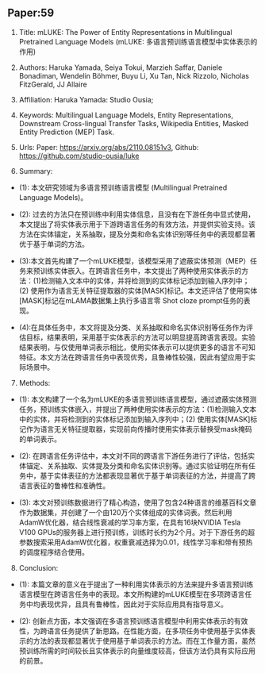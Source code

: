 ## Paper:59




1. Title: mLUKE: The Power of Entity Representations in Multilingual Pretrained Language Models (mLUKE: 多语言预训练语言模型中实体表示的作用)

2. Authors: Haruka Yamada, Seiya Tokui, Marzieh Saffar, Daniele Bonadiman, Wendelin Böhmer, Buyu Li, Xu Tan, Nick Rizzolo, Nicholas FitzGerald, JJ Allaire

3. Affiliation: Haruka Yamada: Studio Ousia; 

4. Keywords: Multilingual Language Models, Entity Representations, Downstream Cross-lingual Transfer Tasks, Wikipedia Entities, Masked Entity Prediction (MEP) Task.

5. Urls: Paper: https://arxiv.org/abs/2110.08151v3, Github: https://github.com/studio-ousia/luke

6. Summary:

- (1): 本文研究领域为多语言预训练语言模型 (Multilingual Pretrained Language Models)。

- (2): 过去的方法只在预训练中利用实体信息，且没有在下游任务中显式使用，本文提出了将实体表示用于下游跨语言任务的有效方法，并提供实验支持。该方法在实体锚定，关系抽取，提及分类和命名实体识别等任务中的表现都显著优于基于单词的方法。

- (3):本文首先构建了一个mLUKE模型，该模型采用了遮蔽实体预测（MEP）任务来预训练实体嵌入。在跨语言任务中，本文提出了两种使用实体表示的方法：(1)检测输入文本中的实体，并将检测到的实体标记添加到输入序列中；(2) 使用作为语言无关特征提取器的实体[MASK]标记。本文还评估了使用实体[MASK]标记在mLAMA数据集上执行多语言零 Shot cloze prompt任务的表现。

- (4):在具体任务中，本文将提及分类、关系抽取和命名实体识别等任务作为评估目标，结果表明，采用基于实体表示的方法可以明显提高跨语言表现。实验结果表明，与仅使用单词表示相比，使用实体表示可以提供更多的语言不可知特征。本文方法在跨语言任务中表现优秀，且鲁棒性较强，因此有望应用于实际场景中。
7. Methods: 

- (1): 本文构建了一个名为mLUKE的多语言预训练语言模型，通过遮蔽实体预测任务，预训练实体嵌入，并提出了两种使用实体表示的方法：(1)检测输入文本中的实体，并将检测到的实体标记添加到输入序列中；(2) 使用实体[MASK]标记作为语言无关特征提取器，实现前向传播时使用实体表示替换受mask掩码的单词表示。

- (2): 在跨语言任务评估中，本文对不同的跨语言下游任务进行了评估，包括实体锚定、关系抽取、实体提及分类和命名实体识别等。通过实验证明在所有任务中，基于实体表征的方法都表现显著优于基于单词表征的方法，并提高了跨语言表征的鲁棒性和准确性。

- (3): 本文对预训练数据进行了精心构造，使用了包含24种语言的维基百科文章作为数据集，并创建了一个由120万个实体组成的实体词表。然后利用AdamW优化器，结合线性衰减的学习率方案，在具有16块NVIDIA Tesla V100 GPUs的服务器上进行预训练，训练时长约为2个月。对于下游任务的超参数搜索采用AdamW优化器，权重衰减选择为0.01，线性学习率和带有预热的调度程序结合使用。





8. Conclusion:

- (1): 本篇文章的意义在于提出了一种利用实体表示的方法来提升多语言预训练语言模型在跨语言任务中的表现。本文所构建的mLUKE模型在多项跨语言任务中均表现优异，且具有鲁棒性，因此对于实际应用具有指导意义。

- (2): 创新点方面，本文强调在多语言预训练语言模型中利用实体表示的有效性，为跨语言任务提供了新思路。在性能方面，在多项任务中使用基于实体表示的方法的表现都显著优于使用基于单词表示的方法。而在工作量方面，虽然预训练所需的时间较长且实体表示的向量维度较高，但该方法仍具有实际应用的前景。





